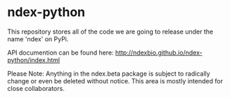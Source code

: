 # ndex-python
This repository stores all of the code we are going to release under the name 'ndex' on PyPi.

API documention can be found here: http://ndexbio.github.io/ndex-python/index.html

Please Note:
Anything in the ndex.beta package is subject to radically change or even be deleted without notice. This area is mostly intended for close collaborators.
